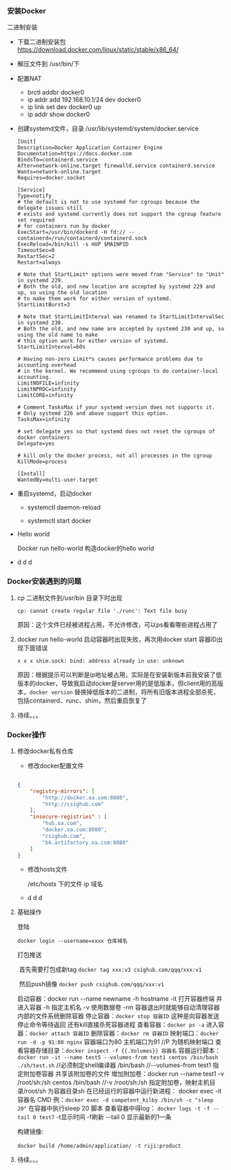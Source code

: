### 安装Docker

二进制安装

- 下载二进制安装包 https://download.docker.com/linux/static/stable/x86_64/

- 解压文件到 /usr/bin/下

- 配置NAT

  - brctl addbr docker0
  - ip addr add 192.168.10.1/24 dev docker0
  - ip link set dev docker0 up
  - ip addr show docker0

- 创建systemd文件，目录 /usr/lib/systemd/system/docker.service

  ```shell
  [Unit]
  Description=Docker Application Container Engine
  Documentation=https://docs.docker.com
  BindsTo=containerd.service
  After=network-online.target firewalld.service containerd.service
  Wants=network-online.target
  Requires=docker.socket
  
  [Service]
  Type=notify
  # the default is not to use systemd for cgroups because the delegate issues still
  # exists and systemd currently does not support the cgroup feature set required
  # for containers run by docker
  ExecStart=/usr/bin/dockerd -H fd:// --containerd=/run/containerd/containerd.sock
  ExecReload=/bin/kill -s HUP $MAINPID
  TimeoutSec=0
  RestartSec=2
  Restart=always
  
  # Note that StartLimit* options were moved from "Service" to "Unit" in systemd 229.
  # Both the old, and new location are accepted by systemd 229 and up, so using the old location
  # to make them work for either version of systemd.
  StartLimitBurst=3
  
  # Note that StartLimitInterval was renamed to StartLimitIntervalSec in systemd 230.
  # Both the old, and new name are accepted by systemd 230 and up, so using the old name to make
  # this option work for either version of systemd.
  StartLimitInterval=60s
  
  # Having non-zero Limit*s causes performance problems due to accounting overhead
  # in the kernel. We recommend using cgroups to do container-local accounting.
  LimitNOFILE=infinity
  LimitNPROC=infinity
  LimitCORE=infinity
  
  # Comment TasksMax if your systemd version does not supports it.
  # Only systemd 226 and above support this option.
  TasksMax=infinity
  
  # set delegate yes so that systemd does not reset the cgroups of docker containers
  Delegate=yes
  
  # kill only the docker process, not all processes in the cgroup
  KillMode=process
  
  [Install]
  WantedBy=multi-user.target
  ```

- 重启systemd，启动docker  

  - systemctl daemon-reload

  - systemctl start docker 

- Hello world 

  Docker run hello-world 构造docker的hello world

- d d d

### Docker安装遇到的问题

1. cp 二进制文件到/usr/bin 目录下时出现

   `cp: cannot create regular file './runc': Text file busy`

   原因：这个文件已经被进程占用，不允许修改，可以ps看看哪些进程占用了

2. docker run hello-world 启动容器时出现失败，再次用docker start 容器ID出现下面错误

   `x x x shim.sock: bind: address already in use: unknown`

   原因：根据提示可以判断是ip地址被占用，实际是在安装新版本前我安装了低版本的docker，导致我启动docker是server用的是低版本，但client用的高版本，`docker version` 替换掉低版本的二进制，将所有旧版本进程全部杀死，包括containerd、runc、shim，然后重启恢复了

   

3. 待续。。。

### Docker操作

1. 修改docker私有仓库

   - 修改docker配置文件

   ```json
   
   {
       "registry-mirrors": [
           "http://docker.oa.com:8080",
           "http://csighub.com"
       ],
       "insecure-registries" : [
           "hub.oa.com",
           "docker.oa.com:8080",
           "csighub.com",
           "bk.artifactory.oa.com:8080"
       ]
   }
   ```

   - 修改hosts文件

     /etc/hosts 下的文件 ip 域名

   - d d d

2. 基础操作

   登陆

   `docker login --username=xxxx 仓库域名`

   打包推送

   ​			首先需要打包成新tag `docker tag xxx:v3 csighub.com/qqq/xxx:v1`

   ​			然后push镜像 `docker push csighub.com/qqq/xxx:v1`

   启动容器：docker run --name newname -h hostname
   			-it 打开容器终端 并 进入容器
   			-h 指定主机名
   			-v 使用数据卷
   			-rm 容器退出时就能够自动清理容器内部的文件系统删除容器
   停止容器：`docker stop 容器ID` 这种是向容器发送停止命令等待返回 还有kill直接杀死容器进程
   查看容器：`docker ps -a`
   进入容器：`docker attach 容器ID`
   删除容器：`docker rm 容器ID`
   映射端口：`docker run -d -p 91:80 nginx`  容器端口为80 主机端口为91 //P 为随机映射端口
   查看容器存储目录：`docker inspect -f {{.Volumes}} 容器名`
   容器运行脚本：`docker run -it --name test5 --volumes-from test1 centos /bin/bash ./sh/test.sh` 
   			//必须制定shell编译器 /bin/bash 
   			//--volumes-from test1 指定附加卷容器 共享该附加卷的文件
   增加附加卷：docker run --name test1 -v /root/sh:/sh centos /bin/bash 
   			//-v /root/sh:/sh 指定附加卷，映射主机目录/root/sh 为容器目录sh 
   在已经运行的容器中运行新进程： docker exec -it 容器名 CMD
   			例：`docker exec -d competent_kilby /bin/sh -c "sleep 20"` 在容器中执行sleep 20 脚本
   查看容器中得log：
   			`docker logs -t -f --tail 0 test7`  -t显示时间 -f刷新  --tail 0 显示最新的1一条

   构建镜像:

   ​			 `docker build /home/admin/application/ -t riji:product`

   

3. 待续。。。